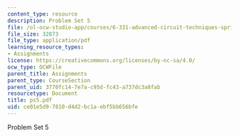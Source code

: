 ```yaml
---
content_type: resource
description: Problem Set 5
file: /ol-ocw-studio-app/courses/6-331-advanced-circuit-techniques-spring-2002/ce01e5d97810d4d2bc1aebf5bb656bfe_ps5.pdf
file_size: 32873
file_type: application/pdf
learning_resource_types:
- Assignments
license: https://creativecommons.org/licenses/by-nc-sa/4.0/
ocw_type: OCWFile
parent_title: Assignments
parent_type: CourseSection
parent_uid: 3770fc14-7e7a-c95d-fc43-a737dc3a8fab
resourcetype: Document
title: ps5.pdf
uid: ce01e5d9-7810-d4d2-bc1a-ebf5bb656bfe
---
```

Problem Set 5